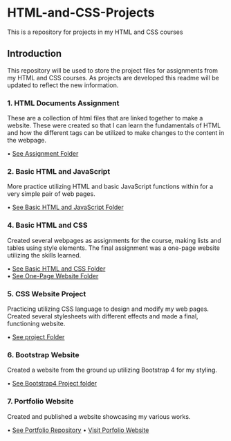 # HTML-and-CSS-Projects
This is a repository for projects in my HTML and CSS courses

## Introduction
This repository will be used to store the project files for assignments from my HTML and CSS courses. As projects are developed this readme will be updated to reflect the new information.

### 1. HTML Documents Assignment
These are a collection of html files that are linked together to make a website. These were created so that I can learn the fundamentals of HTML and how the different tags can be utilized to make changes to the content in the webpage.

• <a href="https://github.com/subaqueousReach/HTML-and-CSS-Projects/tree/main/Assignment">See Assignment Folder</a>

### 2. Basic HTML and JavaScript
More practice utilizing HTML and basic JavaScript functions within for a very simple pair of web pages.

• <a href="https://github.com/subaqueousReach/HTML-and-CSS-Projects/tree/main/Basic_HTML_and_JavaScript_1">See Basic HTML and JavaScript Folder</a>

### 4. Basic HTML and CSS
Created several webpages as assignments for the course, making lists and tables using style elements. The final assignment was a one-page website utilizing the skills learned.

• <a href="https://github.com/subaqueousReach/HTML-and-CSS-Projects/tree/main/Basic_HTML_and_CSS">See Basic HTML and CSS Folder</a>
<br>• <a href="https://github.com/subaqueousReach/HTML-and-CSS-Projects/tree/main/One-Page%20Website">See One-Page Website Folder</a>

### 5. CSS Website Project
Practicing utilizing CSS language to design and modify my web pages. Created several stylesheets with different effects and made a final, functioning website.

• <a href="https://github.com/subaqueousReach/HTML-and-CSS-Projects/tree/main/project">See project Folder</a>

### 6. Bootstrap Website
Created a website from the ground up utilizing Bootstrap 4 for my styling.

• <a href="https://github.com/subaqueousReach/HTML-and-CSS-Projects/tree/main/bootstrap4_project">See Bootstrap4 Project folder</a>

### 7. Portfolio Website
Created and published a website showcasing my various works.

• <a href="https://github.com/subaqueousReach/Portfolio/tree/main">See Portfolio Repository</a>
• <a href="https://subaqueousReach.github.io/Porfolio">Visit Porfolio Website</a>
